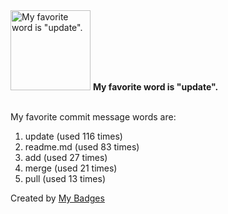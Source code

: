 <img src="https://my-badges.github.io/my-badges/favorite-word.png" alt="My favorite word is &quot;update&quot;." title="My favorite word is &quot;update&quot;." width="128">
<strong>My favorite word is &quot;update&quot;.</strong>
<br><br>

My favorite commit message words are:

1. update (used 116 times)
2. readme.md (used 83 times)
3. add (used 27 times)
4. merge (used 21 times)
5. pull (used 13 times)


Created by <a href="https://github.com/my-badges/my-badges">My Badges</a>